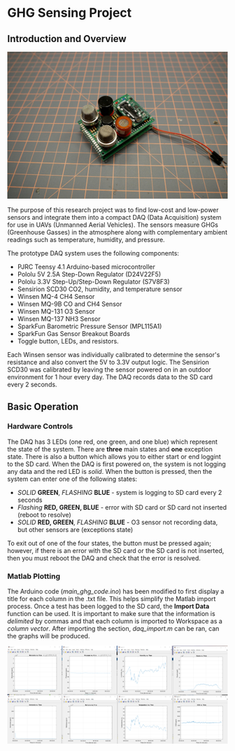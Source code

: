 # **GHG Sensing Project**

## **Introduction and Overview**

![DAQ prototype](https://github.com/pshme/ghg-mitacs/blob/master/daq.JPG)

The purpose of this research project was to find low-cost and low-power sensors and integrate them into a compact DAQ (Data Acquisition) system for use in UAVs (Unmanned Aerial Vehicles). The sensors measure GHGs (Greenhouse Gasses) in the atmosphere along with complementary ambient readings such as temperature, humidity, and pressure.

The prototype DAQ system uses the following components:

* PJRC Teensy 4.1 Arduino-based microcontroller
* Pololu 5V 2.5A Step-Down Regulator (D24V22F5)
* Pololu 3.3V Step-Up/Step-Down Regulator (S7V8F3)
* Sensirion SCD30 CO2, humidity, and temperature sensor
* Winsen MQ-4 CH4 Sensor
* Winsen MQ-9B CO and CH4 Sensor
* Winsen MQ-131 O3 Sensor
* Winsen MQ-137 NH3 Sensor
* SparkFun Barometric Pressure Sensor (MPL115A1)
* SparkFun Gas Sensor Breakout Boards
* Toggle button, LEDs, and resistors.

Each Winsen sensor was individually calibrated to determine the sensor's resistance and also convert the 5V to 3.3V output logic. The Sensirion SCD30 was calibrated by leaving the sensor powered on in an outdoor environment for 1 hour every day. The DAQ records data to the SD card every 2 seconds.

## **Basic Operation**

### **Hardware Controls**

The DAQ has 3 LEDs (one red, one green, and one blue) which represent the state of the system. There are **three** main states and **one** exception state. There is also a button which allows you to either start or end loggint to the SD card. When the DAQ is first powered on, the system is not logging any data and the red LED is *solid*. When the button is pressed, then the system can enter one of the following states: 

* *SOLID* **GREEN**, *FLASHING* **BLUE** - system is logging to SD card every 2 seconds
* *Flashing* **RED, GREEN, BLUE** - error with SD card or SD card not inserted (reboot to resolve)
* *SOLID* **RED, GREEN**, *FLASHING* **BLUE** - O3 sensor not recording data, but other sensors are (exceptions state)

To exit out of one of the four states, the button must be pressed again; however, if there is an error with the SD card or the SD card is not inserted, then you must reboot the DAQ and check that the error is resolved. 

### **Matlab Plotting**

The Arduino code (*main_ghg_code.ino*) has been modified to first display a title for each column in the .txt file. This helps simplify the Matlab import process. Once a test has been logged to the SD card, the **Import Data** function can be used. It is important to make sure that the information is *delimited* by commas and that each column is imported to Workspace as a *column vector*. After importing the section, *daq_import.m* can be ran, can the graphs will be produced.

![Matlab plots](https://github.com/pshme/ghg-mitacs/blob/master/matlab_plots.PNG)





